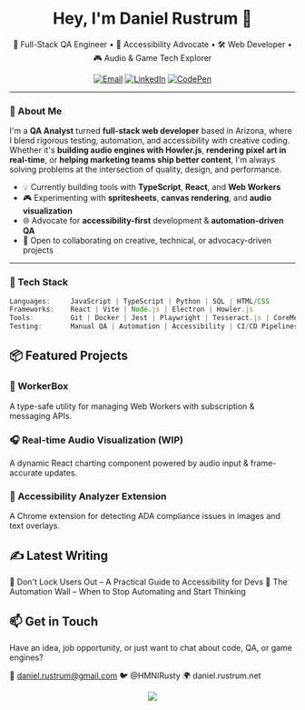 <h1 align="center">Hey, I'm Daniel Rustrum 👋</h1>

<p align="center">
  🎯 Full-Stack QA Engineer • 🧪 Accessibility Advocate • 🛠️ Web Developer • 🎮 Audio & Game Tech Explorer
</p>

<p align="center">
  <a href="mailto:daniel.rustrum@gmail.com"><img alt="Email" src="https://img.shields.io/badge/email-%23dd4b39.svg?&style=for-the-badge&logo=gmail&logoColor=white"/></a>
  <a href="https://linkedin.com/in/danielrustrum"><img alt="LinkedIn" src="https://img.shields.io/badge/linkedin-%230077B5.svg?&style=for-the-badge&logo=linkedin&logoColor=white"/></a>
  <a href="https://codepen.io/DanielRustrum"><img alt="CodePen" src="https://img.shields.io/badge/codepen-%23131417.svg?&style=for-the-badge&logo=codepen&logoColor=white"/></a>
</p>

---

### 🧠 About Me

I'm a **QA Analyst** turned **full-stack web developer** based in Arizona, where I blend rigorous testing, automation, and accessibility with creative coding. Whether it's **building audio engines with Howler.js**, **rendering pixel art in real-time**, or **helping marketing teams ship better content**, I'm always solving problems at the intersection of quality, design, and performance.

- 💡 Currently building tools with **TypeScript**, **React**, and **Web Workers**
- 🎮 Experimenting with **spritesheets**, **canvas rendering**, and **audio visualization**
- 🌐 Advocate for **accessibility-first** development & **automation-driven QA**
- 🤝 Open to collaborating on creative, technical, or advocacy-driven projects

---

### 🧰 Tech Stack

```ts
Languages:     JavaScript | TypeScript | Python | SQL | HTML/CSS
Frameworks:    React | Vite | Node.js | Electron | Howler.js
Tools:         Git | Docker | Jest | Playwright | Tesseract.js | CoreMedia
Testing:       Manual QA | Automation | Accessibility | CI/CD Pipelines
```
## 📦 Featured Projects
### 🚀 WorkerBox
A type-safe utility for managing Web Workers with subscription & messaging APIs.

### 🎧 Real-time Audio Visualization (WIP)
A dynamic React charting component powered by audio input & frame-accurate updates.

### 🧪 Accessibility Analyzer Extension
A Chrome extension for detecting ADA compliance issues in images and text overlays.

## ✍️ Latest Writing
🔗 Don't Lock Users Out – A Practical Guide to Accessibility for Devs
🔗 The Automation Wall – When to Stop Automating and Start Thinking

## 📫 Get in Touch
Have an idea, job opportunity, or just want to chat about code, QA, or game engines?

📧 daniel.rustrum@gmail.com
🐦 @HMNIRusty
🌍 daniel.rustrum.net


<p align="center"> <img src="https://github-readme-stats.vercel.app/api?username=DanielRustrum&show_icons=true&theme=github_dark" /> </p>
